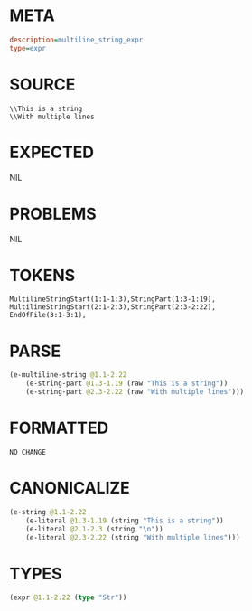 # META
~~~ini
description=multiline_string_expr
type=expr
~~~
# SOURCE
~~~roc
\\This is a string
\\With multiple lines
~~~
# EXPECTED
NIL
# PROBLEMS
NIL
# TOKENS
~~~zig
MultilineStringStart(1:1-1:3),StringPart(1:3-1:19),
MultilineStringStart(2:1-2:3),StringPart(2:3-2:22),
EndOfFile(3:1-3:1),
~~~
# PARSE
~~~clojure
(e-multiline-string @1.1-2.22
	(e-string-part @1.3-1.19 (raw "This is a string"))
	(e-string-part @2.3-2.22 (raw "With multiple lines")))
~~~
# FORMATTED
~~~roc
NO CHANGE
~~~
# CANONICALIZE
~~~clojure
(e-string @1.1-2.22
	(e-literal @1.3-1.19 (string "This is a string"))
	(e-literal @2.1-2.3 (string "\n"))
	(e-literal @2.3-2.22 (string "With multiple lines")))
~~~
# TYPES
~~~clojure
(expr @1.1-2.22 (type "Str"))
~~~

